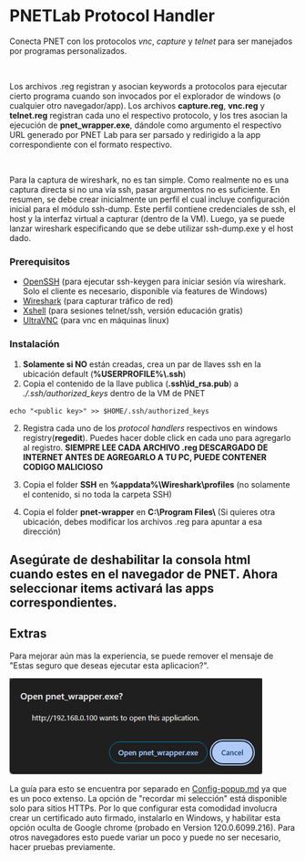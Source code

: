 
# PNETLab Protocol Handler
Conecta PNET con los protocolos _vnc_, _capture_ y _telnet_ para ser manejados por programas personalizados.

<br>

Los archivos .reg registran y asocian keywords a protocolos para ejecutar cierto programa cuando son invocados por el explorador de windows (o cualquier otro navegador/app). Los archivos **capture.reg**, **vnc.reg** y **telnet.reg** registran cada uno el respectivo protocolo, y los tres asocian la ejecución de **pnet_wrapper.exe**, dándole como argumento el respectivo URL generado por PNET Lab para ser parsado y redirigido a la app correspondiente con el formato respectivo.


<br>

Para la captura de wireshark, no es tan simple. Como realmente no es una captura directa si no una vía ssh, pasar argumentos no es suficiente. En resumen, se debe crear inicialmente un perfil el cual incluye configuración inicial para el módulo ssh-dump. Este perfil contiene credenciales de ssh, el host y la interfaz virtual a capturar (dentro de la VM). Luego, ya se puede lanzar wireshark especificando que se debe utilizar ssh-dump.exe y el host dado.


### Prerequisitos
- [OpenSSH](https://learn.microsoft.com/en-us/windows-server/administration/openssh/openssh_install_firstuse?tabs=gui#install-openssh-for-windows) (para ejecutar ssh-keygen para iniciar sesión vía wireshark. Solo el cliente es necesario, disponible vía features de Windows)
- [Wireshark](https://www.wireshark.org/download.html) (para capturar tráfico de red)
- [Xshell](https://www.netsarang.com/en/free-for-home-school/) (para sesiones telnet/ssh, versión educación gratis)
- [UltraVNC](https://uvnc.com/downloads/ultravnc.html) (para vnc en máquinas linux)


### Instalación

1. **Solamente si NO** están creadas, crea un par de llaves ssh en la ubicación default (**%USERPROFILE%\\.ssh**)
2. Copia el contenido de la llave publica (**.ssh\id_rsa.pub**) a *./.ssh/authorized_keys* dentro de la VM de PNET

```
echo "<public key>" >> $HOME/.ssh/authorized_keys
```

2. Registra cada uno de los _protocol handlers_ respectivos en windows registry(**regedit**). Puedes hacer doble click en cada uno para agregarlo al registro.  **SIEMPRE LEE CADA ARCHIVO .reg DESCARGADO DE INTERNET ANTES DE AGREGARLO A TU PC, PUEDE CONTENER CODIGO MALICIOSO**  

3. Copia el folder **SSH** en **%appdata%\Wireshark\profiles** (no solamente el contenido, si no toda la carpeta SSH)
   
4. Copia el folder **pnet-wrapper** en **C:\\Program Files\\** (Si quieres otra ubicación, debes modificar los archivos .reg para apuntar a esa dirección)

## Asegúrate de deshabilitar la consola html cuando estes en el navegador de PNET. Ahora seleccionar items activará las apps correspondientes.


## Extras

Para mejorar aún mas la experiencia, se puede remover el mensaje de "Estas seguro que deseas ejecutar esta aplicacion?".

![readme_protocol-prompt](readme_img/readme_protocol-prompt.png)

La guía para esto se encuentra por separado en [Config-popup.md](Config-popup.md) ya que es un poco extenso. La opción de "recordar mi selección" está disponible solo para sitios HTTPs. Por lo que configurar esta comodidad involucra crear un certificado auto firmado, instalarlo en Windows, y habilitar esta opción oculta de Google chrome (probado en Version 120.0.6099.216). Para otros navegadores esto puede variar un poco y puede no ser necesario, hacer pruebas previamente.
